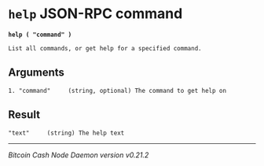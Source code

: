 `help` JSON-RPC command
=======================

**`help ( "command" )`**

```
List all commands, or get help for a specified command.
```

Arguments
---------

```
1. "command"     (string, optional) The command to get help on
```

Result
------

```
"text"     (string) The help text
```

***

*Bitcoin Cash Node Daemon version v0.21.2*
